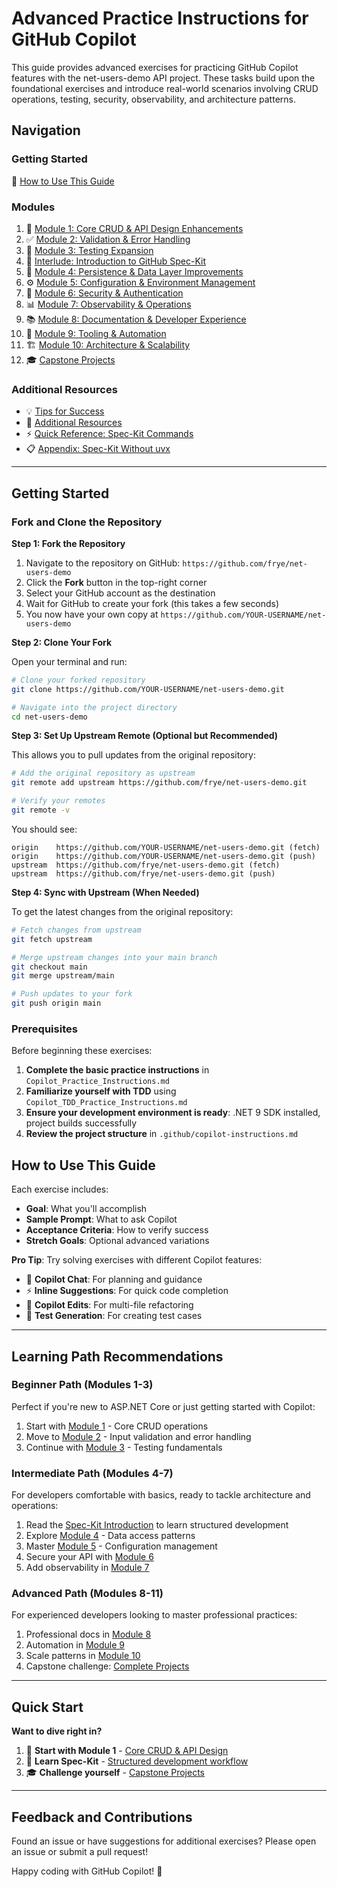 # Advanced Practice Instructions for GitHub Copilot

This guide provides advanced exercises for practicing GitHub Copilot features with the net-users-demo API project. These tasks build upon the foundational exercises and introduce real-world scenarios involving CRUD operations, testing, security, observability, and architecture patterns.

## Navigation

### Getting Started
📖 [How to Use This Guide](#how-to-use-this-guide)

### Modules
1. 📝 [Module 1: Core CRUD & API Design Enhancements](module-01-crud-enhancements.md)
2. ✅ [Module 2: Validation & Error Handling](module-02-validation-error-handling.md)
3. 🧪 [Module 3: Testing Expansion](module-03-testing-expansion.md)
4. 🌱 [Interlude: Introduction to GitHub Spec-Kit](spec-kit-intro.md)
5. 💾 [Module 4: Persistence & Data Layer Improvements](module-04-persistence-data-layer.md)
6. ⚙️ [Module 5: Configuration & Environment Management](module-05-configuration-environment.md)
7. 🔐 [Module 6: Security & Authentication](module-06-security-authentication.md)
8. 📊 [Module 7: Observability & Operations](module-07-observability-operations.md)
9. 📚 [Module 8: Documentation & Developer Experience](module-08-documentation-dx.md)
10. 🔧 [Module 9: Tooling & Automation](module-09-tooling-automation.md)
11. 🏗️ [Module 10: Architecture & Scalability](module-10-architecture-scalability.md)
12. 🎓 [Capstone Projects](capstone-projects.md)

### Additional Resources
- 💡 [Tips for Success](tips-and-resources.md#tips-for-success)
- 📖 [Additional Resources](tips-and-resources.md#additional-resources)
- ⚡ [Quick Reference: Spec-Kit Commands](tips-and-resources.md#quick-reference-spec-kit-commands)
- 📋 [Appendix: Spec-Kit Without uvx](tips-and-resources.md#appendix-spec-kit-without-uvx)

---

## Getting Started

### Fork and Clone the Repository

**Step 1: Fork the Repository**
1. Navigate to the repository on GitHub: `https://github.com/frye/net-users-demo`
2. Click the **Fork** button in the top-right corner
3. Select your GitHub account as the destination
4. Wait for GitHub to create your fork (this takes a few seconds)
5. You now have your own copy at `https://github.com/YOUR-USERNAME/net-users-demo`

**Step 2: Clone Your Fork**

Open your terminal and run:

```bash
# Clone your forked repository
git clone https://github.com/YOUR-USERNAME/net-users-demo.git

# Navigate into the project directory
cd net-users-demo
```

**Step 3: Set Up Upstream Remote (Optional but Recommended)**

This allows you to pull updates from the original repository:

```bash
# Add the original repository as upstream
git remote add upstream https://github.com/frye/net-users-demo.git

# Verify your remotes
git remote -v
```

You should see:
```
origin    https://github.com/YOUR-USERNAME/net-users-demo.git (fetch)
origin    https://github.com/YOUR-USERNAME/net-users-demo.git (push)
upstream  https://github.com/frye/net-users-demo.git (fetch)
upstream  https://github.com/frye/net-users-demo.git (push)
```

**Step 4: Sync with Upstream (When Needed)**

To get the latest changes from the original repository:

```bash
# Fetch changes from upstream
git fetch upstream

# Merge upstream changes into your main branch
git checkout main
git merge upstream/main

# Push updates to your fork
git push origin main
```

### Prerequisites

Before beginning these exercises:

1. **Complete the basic practice instructions** in `Copilot_Practice_Instructions.md`
2. **Familiarize yourself with TDD** using `Copilot_TDD_Practice_Instructions.md`
3. **Ensure your development environment is ready**: .NET 9 SDK installed, project builds successfully
4. **Review the project structure** in `.github/copilot-instructions.md`

## How to Use This Guide

Each exercise includes:
- **Goal**: What you'll accomplish
- **Sample Prompt**: What to ask Copilot
- **Acceptance Criteria**: How to verify success
- **Stretch Goals**: Optional advanced variations

**Pro Tip**: Try solving exercises with different Copilot features:
- 💬 **Copilot Chat**: For planning and guidance
- ⚡ **Inline Suggestions**: For quick code completion
- 🔧 **Copilot Edits**: For multi-file refactoring
- 📝 **Test Generation**: For creating test cases

---

## Learning Path Recommendations

### Beginner Path (Modules 1-3)
Perfect if you're new to ASP.NET Core or just getting started with Copilot:
1. Start with [Module 1](module-01-crud-enhancements.md) - Core CRUD operations
2. Move to [Module 2](module-02-validation-error-handling.md) - Input validation and error handling
3. Continue with [Module 3](module-03-testing-expansion.md) - Testing fundamentals

### Intermediate Path (Modules 4-7)
For developers comfortable with basics, ready to tackle architecture and operations:
1. Read the [Spec-Kit Introduction](spec-kit-intro.md) to learn structured development
2. Explore [Module 4](module-04-persistence-data-layer.md) - Data access patterns
3. Master [Module 5](module-05-configuration-environment.md) - Configuration management
4. Secure your API with [Module 6](module-06-security-authentication.md)
5. Add observability in [Module 7](module-07-observability-operations.md)

### Advanced Path (Modules 8-11)
For experienced developers looking to master professional practices:
1. Professional docs in [Module 8](module-08-documentation-dx.md)
2. Automation in [Module 9](module-09-tooling-automation.md)
3. Scale patterns in [Module 10](module-10-architecture-scalability.md)
4. Capstone challenge: [Complete Projects](capstone-projects.md)

---

## Quick Start

**Want to dive right in?**

1. 🚀 **Start with Module 1** - [Core CRUD & API Design](module-01-crud-enhancements.md)
2. 🌱 **Learn Spec-Kit** - [Structured development workflow](spec-kit-intro.md)
3. 🎓 **Challenge yourself** - [Capstone Projects](capstone-projects.md)

---

## Feedback and Contributions

Found an issue or have suggestions for additional exercises? Please open an issue or submit a pull request!

Happy coding with GitHub Copilot! 🚀
